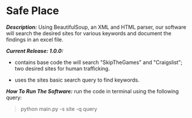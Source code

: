 # Safe Place 
***Description:***
Using BeautifulSoup, an XML and HTML parser, our software will search the desired sites for various keywords and document the findings in an excel file. 

***Current Release: 1.0.0:***
- contains base code the will search "SkipTheGames" and "Craigslist"; two desired sites for human trafficking. 

- uses the sites basic search query to find keywords. 


***How To Run The Software:***
run the code in terminal using the following query: 
> python main.py -s site -q query
